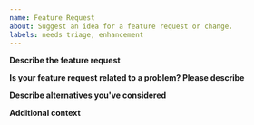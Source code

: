 ```yaml
---
name: Feature Request
about: Suggest an idea for a feature request or change.
labels: needs triage, enhancement
---
```


<!-- Please use this template when requesting features or enhancements, and provide as much info as possible. Not doing so may delay our ability to address the request. Thanks!
-->

**Describe the feature request**

**Is your feature request related to a problem? Please describe**

**Describe alternatives you've considered**

**Additional context**
